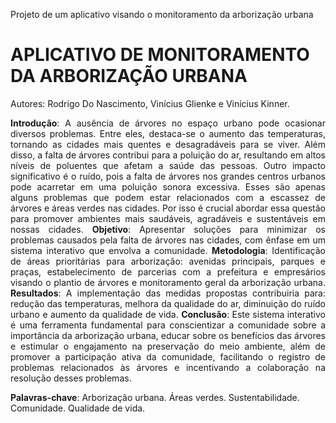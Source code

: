 Projeto de um aplicativo visando o monitoramento da arborização urbana

# APLICATIVO DE MONITORAMENTO DA ARBORIZAÇÃO URBANA
Autores: Rodrigo Do Nascimento, Vinícius Glienke e Vinícius Kinner.
<p align="justify">
<strong>Introdução</strong>: A ausência de árvores no espaço urbano pode ocasionar diversos problemas. Entre eles, destaca-se o aumento das temperaturas, tornando as cidades mais quentes e desagradáveis para se viver. Além disso, a falta de árvores contribui para a poluição do ar, resultando em altos níveis de poluentes que afetam a saúde das pessoas. Outro impacto significativo é o ruído, pois a falta de árvores nos grandes centros urbanos pode acarretar em uma poluição sonora excessiva. Esses são apenas alguns problemas que podem estar relacionados com a escassez de árvores e áreas verdes nas cidades. Por isso é crucial abordar essa questão para promover ambientes mais saudáveis, agradáveis e sustentáveis em nossas cidades. <strong>Objetivo</strong>: Apresentar soluções para minimizar os problemas causados pela falta de árvores nas cidades, com ênfase em um sistema interativo que envolva a comunidade. <strong>Metodologia</strong>: Identificação de áreas prioritárias para arborização: avenidas principais, parques e praças, estabelecimento de parcerias com a prefeitura e empresários visando o plantio de árvores e monitoramento geral da arborização urbana. <strong>Resultados</strong>: A implementação das medidas propostas contribuiria para: redução das temperaturas, melhora da qualidade do ar, diminuição do ruído urbano e aumento da qualidade de vida. <strong>Conclusão</strong>: Este sistema interativo é uma ferramenta fundamental para conscientizar a comunidade sobre a importância da arborização urbana, educar sobre os benefícios das árvores e estimular o engajamento na preservação do meio ambiente, além de promover a participação ativa da comunidade, facilitando o registro de problemas relacionados às árvores e incentivando a colaboração na resolução desses problemas.
</p>

<strong>Palavras-chave</strong>: Arborização urbana. Áreas verdes. Sustentabilidade. Comunidade. Qualidade de vida.
